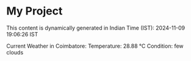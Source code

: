 # My Project

This content is dynamically generated in Indian Time (IST): 2024-11-09 19:06:26 IST


Current Weather in Coimbatore:
Temperature: 28.88 °C
Condition: few clouds
